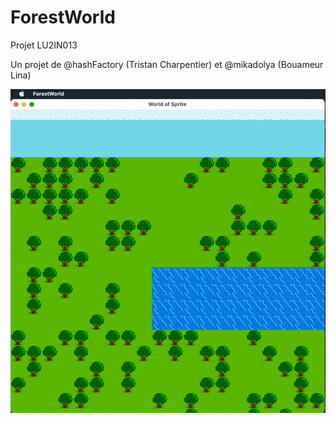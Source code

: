 # ForestWorld
Projet LU2IN013

Un projet de @hashFactory (Tristan Charpentier) et @mikadolya (Bouameur Lina)

![screen](scrum/screenshot.png)
